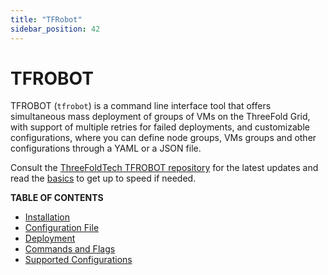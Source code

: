 ```yaml
---
title: "TFRobot"
sidebar_position: 42
---
```


<h1>TFROBOT</h1>

TFROBOT (`tfrobot`) is a command line interface tool that offers simultaneous mass deployment of groups of VMs on the ThreeFold Grid, with support of multiple retries for failed deployments, and customizable configurations, where you can define node groups, VMs groups and other configurations through a YAML or a JSON file.  

Consult the [ThreeFoldTech TFROBOT repository](https://github.com/threefoldtech/tfgrid-sdk-go/tree/development/tfrobot) for the latest updates and read the [basics](../../system_administrators/getstarted/tfgrid3_getstarted.md) to get up to speed if needed.

**TABLE OF CONTENTS**

- [Installation](./tfrobot_installation.md)
- [Configuration File](./tfrobot_config.md)
- [Deployment](./tfrobot_deploy.md)
- [Commands and Flags](./tfrobot_commands_flags.md)
- [Supported Configurations](./tfrobot_configurations.md)